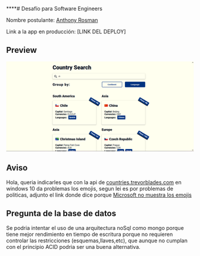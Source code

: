 \*\*\*\*# Desafío para Software Engineers

Nombre postulante: [Anthony Rosman](https://www.anthonyrosman.com/)

Link a la app en producción: [LINK DEL DEPLOY]

## Preview

![image1](public/1.png)

## Aviso

Hola, queria indicarles que con la api de [countries.trevorblades.com](https://countries.trevorblades.com/) en windows 10 da problemas los emojis, segun lei es por problemas de politicas, adjunto el link donde dice porque
[Microsoft no muestra los emojis](https://answers.microsoft.com/en-us/windows/forum/all/flag-emoji/85b163bc-786a-4918-9042-763ccf4b6c05)

## Pregunta de la base de datos

Se podria intentar el uso de una arquitectura noSql como mongo porque tiene mejor rendimiento en tiempo de escritura porque no requieren controlar las restricciones (esquemas,llaves,etc), que aunque no cumplan con el principio ACID podria ser una buena alternativa.




